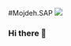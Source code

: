 #Mojdeh.SAP <img src="https://www.google.com/url?sa=i&url=https%3A%2F%2Fwww.artstation.com%2Fartwork%2FealoGJ&psig=AOvVaw1HWetJG5wz6GdYDERT8OZz&ust=1648907676121000&source=images&cd=vfe&ved=0CAsQjRxqFwoTCOjBn_2B8_YCFQAAAAAdAAAAABAq" />
### Hi there 👋

<!--
**mojdehsap/mojdehsap** is a ✨ _special_ ✨ repository because its `README.md` (this file) appears on your GitHub profile.





Here are some ideas to get you started:

- 🔭 I’m currently working on ...
- 🌱 I’m currently learning ...
- 👯 I’m looking to collaborate on ...
- 🤔 I’m looking for help with ...
- 💬 Ask me about ...
- 📫 How to reach me: ...
- 😄 Pronouns: ...
- ⚡ Fun fact: ...
-->
